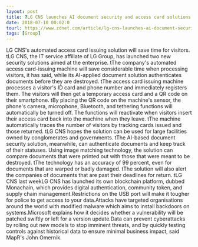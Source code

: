 ```yaml
---
layout: post
title: ?LG CNS launches AI document security and access card solutions
date: 2018-07-10 00:02:0
tourl: https://www.zdnet.com/article/lg-cns-launches-ai-document-security-and-access-card-solutions/
tags: [Group]
---
```

LG CNS's automated access card issuing solution will save time for visitors. tLG CNS, the IT service affiliate of LG Group, has launched two new security solutions aimed at the enterprise. tThe company's automated access card-issuing machine will save considerable time when processing visitors, it has said, while its AI-applied document solution authenticates documents before they are destroyed. tThe access card issuing machine processes a visitor's ID card and phone number and immediately registers them. The visitors will then get a temporary access card and a QR code on their smartphone. tBy placing the QR code on the machine's sensor, the phone's camera, microphone, Bluetooth, and tethering functions will automatically be turned off. The functions will reactivate when visitors insert their access card back into the machine when they leave. tThe machine automatically traces the number of visitors by tracking cards issued and those returned. tLG CNS hopes the solution can be used for large facilities owned by conglomerates and governments. tThe AI-based document security solution, meanwhile, can authenticate documents and keep track of their statuses. Using image matching technology, the solution can compare documents that were printed out with those that were meant to be destroyed. tThe technology has an accuracy of 99 percent, even for documents that are warped or badly damaged. tThe solution will also alert the companies of documents that are past their deadlines for return. tLG CNS last weekLG CNS has launched its own blockchain platform, dubbed Monachain, which provides digital authentication, community token, and supply chain management.Restrictions on the USB port will make it tougher for police to get access to your data.Attacks have targeted organisations around the world with modified malware which aims to install backdoors on systems.Microsoft explains how it decides whether a vulnerability will be patched swiftly or left for a version update.Data can prevent cyberattacks by rolling out new models to stop imminent threats, and by quickly testing controls against historical data to ensure minimal business impact, said MapR's John Omernik.